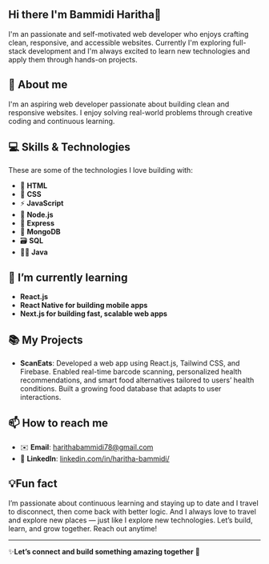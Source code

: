 ## Hi there I'm Bammidi Haritha👋
I'm an passionate and self-motivated web developer who enjoys crafting clean, responsive, and accessible websites. Currently I'm exploring full-stack development and I'm always excited to learn new technologies and apply them through hands-on projects.

## 🚀 About me
I'm an aspiring web developer passionate about building clean and responsive websites.
I enjoy solving real-world problems through creative coding and continuous learning.


## 💻 Skills & Technologies
These are some of the technologies I love building with:

- 📝 **HTML**
- 🎨 **CSS**
- ⚡ **JavaScript**
- 🌱 **Node.js**
- 🚀 **Express**
- 🍃 **MongoDB**
- 🗃️ **SQL**
- 🧑‍💻 **Java**

##  🌱 I’m currently learning

- **React.js**
- **React Native for building mobile apps**
- **Next.js for building fast, scalable web apps**

## 📚 My Projects

-  **ScanEats**: Developed a web app using React.js, Tailwind CSS, and Firebase. Enabled real-time barcode scanning, personalized health recommendations, and smart food alternatives tailored to users’ health conditions. Built a growing food database that adapts to user interactions.

## 📫 How to reach me

- ✉️ **Email**: [harithabammidi78@gmail.com](mailto:harithabammidi78@gmail.com)  
- 🔗 **LinkedIn**: [linkedin.com/in/haritha-bammidi/](https://www.linkedin.com/in/haritha-bammidi/)

## 💡Fun fact

I’m passionate about continuous learning and staying up to date and I travel to disconnect, then come back with better logic. And I always love to travel and explore new places — just like I explore new technologies.
Let’s build, learn, and grow together. Reach out anytime!

---

✨**Let’s connect and build something amazing together** 🤗
